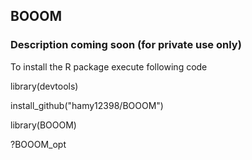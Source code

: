 ## BOOOM

### Description coming soon (for private use only)

To install the R package execute following code

library(devtools)

install_github("hamy12398/BOOOM")

library(BOOOM)

?BOOOM_opt



